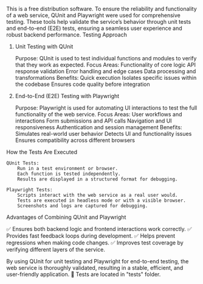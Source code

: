 This is a free distribution software.
To ensure the reliability and functionality of a web service, QUnit and Playwright were used for comprehensive testing. These tools help validate the service’s behavior through unit tests and end-to-end (E2E) tests, ensuring a seamless user experience and robust backend performance.
Testing Approach
1. Unit Testing with QUnit

    Purpose: QUnit is used to test individual functions and modules to verify that they work as expected.
    Focus Areas:
        Functionality of core logic
        API response validation
        Error handling and edge cases
        Data processing and transformations
    Benefits:
        Quick execution
        Isolates specific issues within the codebase
        Ensures code quality before integration

2. End-to-End (E2E) Testing with Playwright

    Purpose: Playwright is used for automating UI interactions to test the full functionality of the web service.
    Focus Areas:
        User workflows and interactions
        Form submissions and API calls
        Navigation and UI responsiveness
        Authentication and session management
    Benefits:
        Simulates real-world user behavior
        Detects UI and functionality issues
        Ensures compatibility across different browsers

How the Tests Are Executed

    QUnit Tests:
        Run in a test environment or browser.
        Each function is tested independently.
        Results are displayed in a structured format for debugging.

    Playwright Tests:
        Scripts interact with the web service as a real user would.
        Tests are executed in headless mode or with a visible browser.
        Screenshots and logs are captured for debugging.

Advantages of Combining QUnit and Playwright

✅ Ensures both backend logic and frontend interactions work correctly.
✅ Provides fast feedback loops during development.
✅ Helps prevent regressions when making code changes.
✅ Improves test coverage by verifying different layers of the service.

By using QUnit for unit testing and Playwright for end-to-end testing, the web service is thoroughly validated, resulting in a stable, efficient, and user-friendly application. 🚀
Tests are located in "tests" folder.
